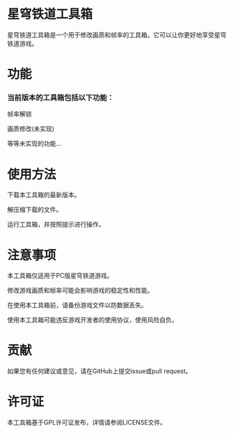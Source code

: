 # 星穹铁道工具箱
星穹铁道工具箱是一个用于修改画质和帧率的工具箱。它可以让你更好地享受星穹铁道游戏。

# 功能
### 当前版本的工具箱包括以下功能：
帧率解锁

画质修改(未实现)

等等未实现的功能...

# 使用方法
下载本工具箱的最新版本。

解压缩下载的文件。

运行工具箱，并按照提示进行操作。

# 注意事项
本工具箱仅适用于PC版星穹铁道游戏。

修改游戏画质和帧率可能会影响游戏的稳定性和性能。

在使用本工具箱前，请备份游戏文件以防数据丢失。

使用本工具箱可能违反游戏开发者的使用协议，使用风险自负。

# 贡献
如果您有任何建议或意见，请在GitHub上提交issue或pull request。

# 许可证
本工具箱基于GPL许可证发布，详情请参阅LICENSE文件。
